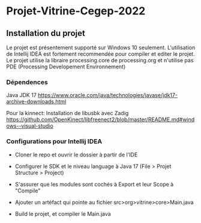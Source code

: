 # Projet-Vitrine-Cegep-2022

## Installation du projet
Le projet est présentement supporté sur Windows 10 seulement. L'utilisation de Intellij IDEA est fortement recommendée pour compiler et editer le projet. Le projet utilise la libraire processing.core de processing.org et n'utilise pas PDE (Processing Developement Environnement)

### Dépendences
Java JDK 17
https://www.oracle.com/java/technologies/javase/jdk17-archive-downloads.html

Pour la kinnect:
Installation de libusbk avec Zadig
https://github.com/OpenKinect/libfreenect2/blob/master/README.md#windows--visual-studio

### Configurations pour Intellij IDEA
- Cloner le repo et ouvrir le dossier à partir de l'IDE

- Configurer le SDK et le niveau language à Java 17 (File > Projet Structure > Project)

- S'assurer que les modules sont cochés à Export et leur Scope à "Compile"

- Ajouter un artéfact qui pointe au fichier src>org>vitrine>core>Main.java

- Build le projet, et compiler le Main.java
